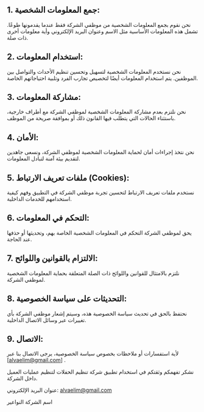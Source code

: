 ## 1. جمع المعلومات الشخصية:

نحن نقوم بجمع المعلومات الشخصية من موظفي الشركة فقط عندما يقدمونها طوعًا. تشمل هذه المعلومات الأساسية مثل الاسم وعنوان البريد الإلكتروني وأية معلومات أخرى ذات صلة.

## 2. استخدام المعلومات:

نحن نستخدم المعلومات الشخصية لتسهيل وتحسين تنظيم الأحداث والتواصل بين الموظفين. يتم استخدام المعلومات أيضًا لتخصيص تجارب الفرد وتلبية احتياجاتهم الخاصة.

## 3. مشاركة المعلومات:

نحن نلتزم بعدم مشاركة المعلومات الشخصية لموظفي الشركة مع أطراف خارجية، باستثناء الحالات التي يتطلب فيها القانون ذلك أو بموافقة صريحة من الموظف.

## 4. الأمان:

نحن نتخذ إجراءات أمان لحماية المعلومات الشخصية لموظفي الشركة، ونسعى جاهدين لتقديم بيئة آمنة لتبادل المعلومات.

## 5. ملفات تعريف الارتباط (Cookies):

نستخدم ملفات تعريف الارتباط لتحسين تجربة موظفي الشركة في التطبيق وفهم كيفية استخدامهم للخدمات الداخلية.

## 6. التحكم في المعلومات:

يحق لموظفي الشركة التحكم في المعلومات الشخصية الخاصة بهم، وتحديثها أو حذفها عند الحاجة.

## 7. الالتزام بالقوانين واللوائح:

نلتزم بالامتثال للقوانين واللوائح ذات الصلة المتعلقة بحماية المعلومات الشخصية لموظفي الشركة.

## 8. التحديثات على سياسة الخصوصية:

نحتفظ بالحق في تحديث سياسة الخصوصية هذه، وسيتم إشعار موظفي الشركة بأي تغييرات عبر وسائل الاتصال الداخلية.

## 9. الاتصال:

لأية استفسارات أو ملاحظات بخصوص سياسة الخصوصية، يرجى الاتصال بنا عبر [alvaelim@gmail.com] .

نشكر تفهمكم وثقتكم في استخدام تطبيق شركة تنظيم الحفلات لتنظيم عمليات العميل داخل الشركة.


عنوان البريد الإلكتروني: alvaelim@gmail.com

اسم الشركة النواعير
